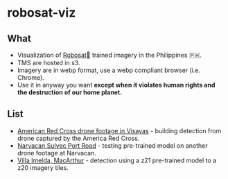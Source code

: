 # robosat-viz

## What

* Visualization of [Robosat](https://github.com/mapbox/robosat/)🤖  trained imagery in the Philippines 🇵🇭.
* TMS are hosted in s3.
* Imagery are in webp format, use a webp compliant browser (i.e. Chrome). 
* Use it in anyway you want **except when it violates human rights and the destruction of our home planet.**

## List
* [American Red Cross drone footage in Visayas](https://maning.github.io/robosat-viz/arc.html) - building detection from drone captured by the America Red Cross.
* [Narvacan Sulvec Port Road](https://maning.github.io/robosat-viz/narvacan-sulvec.html) - testing pre-trained model on another drone footage at Narvacan.
* [Villa Imelda, MacArthur](https://maning.github.io/robosat-viz/villaimelda-macarthur.html) - detection using a z21 pre-trained model to a z20 imagery tiles.

